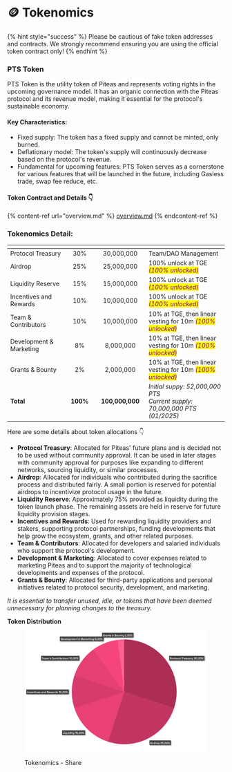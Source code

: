 # 🪙 Tokenomics

{% hint style="success" %}
Please be cautious of fake token addresses and contracts. We strongly recommend ensuring you are using the official token contract only!
{% endhint %}

### **PTS Token**

PTS Token is the utility token of Piteas and represents voting rights in the upcoming governance model. It has an organic connection with the Piteas protocol and its revenue model, making it essential for the protocol's sustainable economy.

#### **Key Characteristics:**

* Fixed supply: The token has a fixed supply and cannot be minted, only burned.
* Deflationary model: The token's supply will continuously decrease based on the protocol's revenue.
* Fundamental for upcoming features: PTS Token serves as a cornerstone for various features that will be launched in the future, including Gasless trade, swap fee reduce, etc.

#### Token Contract and Details 👇

{% content-ref url="overview.md" %}
[overview.md](overview.md)
{% endcontent-ref %}

### **Tokenomics Detail:**

<table data-header-hidden data-full-width="true"><thead><tr><th width="225.11767578125"></th><th width="106.6302490234375" align="center"></th><th width="153.1260986328125" align="center"></th><th width="450"></th></tr></thead><tbody><tr><td>Protocol Treasury</td><td align="center">30%</td><td align="center">30,000,000</td><td>Team/DAO Management</td></tr><tr><td>Airdrop</td><td align="center">25%</td><td align="center">25,000,000</td><td>100% unlock at TGE <em><mark style="color:purple;">(100% unlocked)</mark></em></td></tr><tr><td>Liquidity Reserve</td><td align="center">15%</td><td align="center">15,000,000</td><td>100% unlock at TGE <em><mark style="color:purple;">(100% unlocked)</mark></em></td></tr><tr><td>Incentives and Rewards</td><td align="center">10%</td><td align="center">10,000,000</td><td>100% unlock at TGE <em><mark style="color:purple;">(100% unlocked)</mark></em></td></tr><tr><td>Team &#x26; Contributors</td><td align="center">10%</td><td align="center">10,000,000</td><td>10% at TGE, then linear vesting for 10m <em><mark style="color:purple;">(100% unlocked)</mark></em></td></tr><tr><td>Development &#x26; Marketing</td><td align="center">8%</td><td align="center">8,000,000</td><td>10% at TGE, then linear vesting for 10m <em><mark style="color:purple;">(100% unlocked)</mark></em></td></tr><tr><td>Grants &#x26; Bounty</td><td align="center">2%</td><td align="center">2,000,000</td><td>10% at TGE, then linear vesting for 10m <em><mark style="color:purple;">(100% unlocked)</mark></em></td></tr><tr><td><strong>Total</strong></td><td align="center"><strong>100%</strong></td><td align="center"><strong>100,000,000</strong></td><td><em>Initial suppy: 52,000,000 PTS</em><br><em>Current supply: 70,000,000 PTS (01/2025)</em></td></tr></tbody></table>

Here are some details about token allocations 👇

* **Protocol Treasury**: Allocated for Piteas' future plans and is decided not to be used without community approval. It can be used in later stages with community approval for purposes like expanding to different networks, sourcing liquidity, or similar processes.
* **Airdrop**: Allocated for individuals who contributed during the sacrifice process and distributed fairly. A small portion is reserved for potential airdrops to incentivize protocol usage in the future.
* **Liquidity Reserve**: Approximately 75% provided as liquidity during the token launch phase. The remaining assets are held in reserve for future liquidity provision stages.
* **Incentives and Rewards**: Used for rewarding liquidity providers and stakers, supporting protocol partnerships, funding developments that help grow the ecosystem, grants, and other related purposes.
* **Team & Contributors**: Allocated for developers and salaried individuals who support the protocol's development.
* **Development & Marketing**: Allocated to cover expenses related to marketing Piteas and to support the majority of technological developments and expenses of the protocol.
* **Grants & Bounty**: Allocated for third-party applications and personal initiatives related to protocol security, development, and marketing.

_It is essential to transfer unused, idle, or tokens that have been deemed unnecessary for planning changes to the treasury._



**Token Distribution**

<figure><img src="../.gitbook/assets/PIT-Tokenomics-Sheet (1).png" alt=""><figcaption><p>Tokenomics - Share</p></figcaption></figure>

